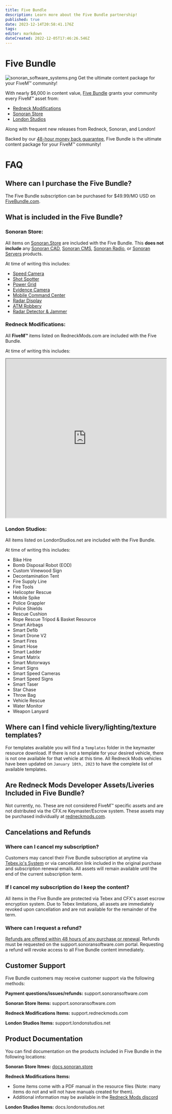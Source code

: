 ```yaml
---
title: Five Bundle
description: Learn more about the Five Bundle partnership!
published: true
date: 2023-12-14T20:58:41.176Z
tags: 
editor: markdown
dateCreated: 2022-12-05T17:46:26.546Z
---
```


# Five Bundle
![sonoran_software_systems.png](https://sonoransoftware.com/assets/images/promotional/store/five_bundle_sonoran_banner.png)
Get the ultimate content package for your FiveM™ community!

With nearly $6,000 in content value, [Five Bundle](https://fivebundle.com) grants your community every FiveM™ asset from:

- [Redneck Modifications](https://redneckmods.com)
- [Sonoran Store](https://sonoran.store)
- [London Studios](https://londonstudios.net)

Along with frequent new releases from Redneck, Sonoran, and London!

Backed by our [48-hour money back guarantee](https://sonoransoftware.com/assets/files/internal/purchase_policy.pdf), Five Bundle is the ultimate content package for your FiveM™ community!

# FAQ
## Where can I purchase the Five Bundle?
The Five Bundle subscription can be purchased for $49.99/MO USD on [FiveBundle.com](https://fivebundle.com).

## What is included in the Five Bundle?
### **Sonoran Store:**
All items on [Sonoran.Store](https://sonoran.store) are included with the Five Bundle. This **does not include** any [Sonoran CAD](https://info.sonorancad.com/why-choose-sonoran-cad/about), [Sonoran CMS](https://info.sonorancms.com/why-choose-sonoran-cms/why-choose-sonoran-cms), [Sonoran Radio](https://info.sonoranradio.com/en/why-choose-sonoran-radio), or [Sonoran Servers](https://sonoranservers.com/) products.

At time of writing this includes:
- [Speed Camera](https://www.sonoran.store/package/5056701)
- [Shot Spotter](https://www.sonoran.store/package/5078838)
- [Power Grid](https://www.sonoran.store/package/5120025)
- [Evidence Camera](https://www.sonoran.store/package/5183521)
- [Mobile Command Center](https://www.sonoran.store/package/5287071)
- [Radar Display](https://www.sonoran.store/package/5362825)
- [ATM Robbery](https://www.sonoran.store/package/5441412)
- [Radar Detector & Jammer](https://www.sonoran.store/package/5740634)

### **Redneck Modifications:**
All **FiveM™** items listed on RedneckMods.com are included with the Five Bundle.

At time of writing this includes:
<iframe src="https://docs.google.com/spreadsheets/d/e/2PACX-1vRCl2D_krq5MAijzlsUtoYR0ijI_7vBmhV1vsuHAbSNjdNsE5nzXS-uSCNfk_7mTY_rusNCohRvnROk/pubhtml?gid=1294408668&amp;single=true&amp;widget=true&amp;headers=false" style="width:100%;height: 500px;"></iframe>

### **London Studios:**
All items listed on LondonStudios.net are included with the Five Bundle.

At time of writing this includes:
- Bike Hire
- Bomb Disposal Robot (EOD)
- Custom Vinewood Sign
- Decontamination Tent
- Fire Supply Line
- Fire Tools
- Helicopter Rescue
- Mobile Spike
- Police Grappler
- Police Shields
- Rescue Cushion
- Rope Rescue Tripod & Basket Resource
- Smart Airbags
- Smart Defib
- Smart Drone V2
- Smart Fires
- Smart Hose
- Smart Ladder
- Smart Matrix
- Smart Motorways
- Smart Signs
- Smart Speed Cameras
- Smart Speed Signs
- Smart Taser
- Star Chase
- Throw Bag
- Vehicle Rescue
- Water Monitor
- Weapon Lanyard

## Where can I find vehicle livery/lighting/texture templates?
For templates available you will find a `Templates` folder in the keymaster resource download. If there is not a template for your desired vehicle, there is not one available for that vehicle at this time. All Redneck Mods vehicles have been updated on `January 10th, 2023` to have the complete list of available templates.

## Are Redneck Mods Developer Assets/Liveries Included in Five Bundle?
Not currently, no. These are not considered FiveM™ specific assets and are not distributed via the CFX.re Keymaster/Escrow system. These assets may be purchased individually at [redneckmods.com](https://www.redneckmods.com/category/dev-assets).

## Cancelations and Refunds
### Where can I cancel my subscription?
Customers may cancel their Five Bundle subscription at anytime via [Tebex.io's System](https://checkout.tebex.io/payment-history/) or via cancellation link included in the original purchase and subscription renewal emails. All assets will remain available until the end of the current subscription term.

### If I cancel my subscription do I keep the content?
All items in the Five Bundle are protected via Tebex and CFX's asset escrow encryption system. Due to Tebex limitations, all assets are immediately revoked upon cancellation and are not available for the remainder of the term.

### Where can I request a refund?
[Refunds are offered within 48 hours of any purchase or renewal](https://sonoransoftware.com/assets/files/internal/purchase_policy.pdf). Refunds must be requested on the support.sonoransoftware.com portal. Requesting a refund will revoke access to all Five Bundle content immediately.

## Customer Support
Five Bundle customers may receive customer support via the following methods:

**Payment questions/issues/refunds:**
support.sonoransoftware.com

**Sonoran Store Items:**
support.sonoransoftware.com

**Redneck Modifications Items:**
support.redneckmods.com

**London Studios Items:**
support.londonstudios.net

## Product Documentation
You can find documentation on the products included in Five Bundle in the following locations:

**Sonoran Store Itmes:**
[docs.sonoran.store](https://docs.sonoran.store)

**Redneck Modifications Items:**
- Some items come with a PDF manual in the resource files (Note: many items do not and will not have manuals created for them).
- Additional information may be available in the [Redneck Mods discord](https://discord.gg/redneckmods)

**London Studios Items:**
docs.londonstudios.net